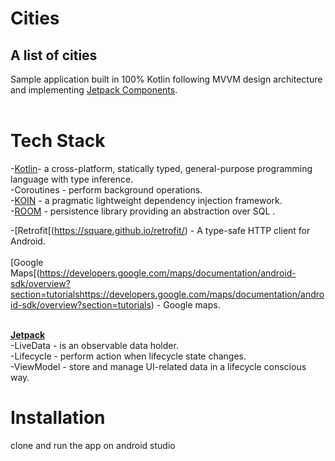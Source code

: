 # Cities
## A list of cities

Sample application built in 100% Kotlin following MVVM design architecture and implementing [Jetpack Components](https://developer.android.com/topic/libraries/architecture/).<br/><br/>


# Tech Stack<br/>
-[Kotlin](https://developer.android.com/kotlin?gclid=CjwKCAjw9r-DBhBxEiwA9qYUpWK_ANJvWx6zBkFk-4XeP5a0dCxwyFZv_EeeqAcUx1K_Mj3gGkpdxRoCW9IQAvD_BwE&gclsrc=aw.ds)- a cross-platform, statically typed, general-purpose programming language with type inference.<br/>
-Coroutines - perform background operations.<br/>
-[KOIN](https://insert-koin.io/) - a pragmatic lightweight dependency injection framework.<br/>
-[ROOM](https://developer.android.com/training/data-storage/room) - persistence library providing an abstraction over SQL .<br/>

-[Retrofit[(https://square.github.io/retrofit/) - A type-safe HTTP client for Android.<br/><br/>
[Google Maps[(https://developers.google.com/maps/documentation/android-sdk/overview?section=tutorialshttps://developers.google.com/maps/documentation/android-sdk/overview?section=tutorials) - Google maps.<br/><br/>

[**Jetpack**](https://developer.android.com/jetpack)<br/>
-LiveData - is an observable data holder.<br/>
-Lifecycle - perform action when lifecycle state changes.<br/>
-ViewModel - store and manage UI-related data in a lifecycle conscious way.<br/>

# Installation<br/>

clone and run the app on android studio


